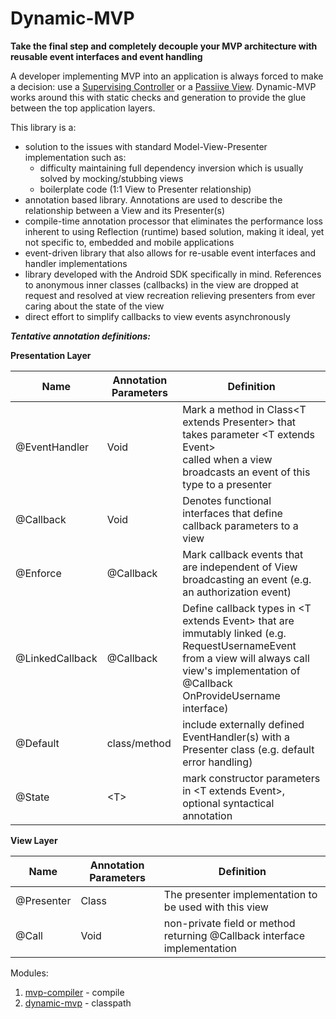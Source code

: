 # Dynamic-MVP
**Take the final step and completely decouple your MVP architecture with reusable event interfaces and event handling**

A developer implementing MVP into an application is always forced to make a decision: use a [Supervising Controller](https://martinfowler.com/eaaDev/SupervisingPresenter.html) or a [Passiive View](https://martinfowler.com/eaaDev/PassiveScreen.html). Dynamic-MVP works around this with static checks and generation to provide the glue between the top application layers.

This library is a:
  * solution to the issues with standard Model-View-Presenter implementation such as: 
      * difficulty maintaining full dependency inversion which is usually solved by mocking/stubbing views
      * boilerplate code (1:1 View to Presenter relationship)
  * annotation based library. Annotations are used to describe the relationship between a View and its Presenter(s)
  * compile-time annotation processor that eliminates the performance loss inherent to using Reflection (runtime) based solution, making it ideal, yet not specific to, embedded and mobile applications
  * event-driven library that also allows for re-usable event interfaces and handler implementations
  * library developed with the Android SDK specifically in mind. References to anonymous inner classes (callbacks) in the view are dropped at request and resolved at view recreation relieving presenters from ever caring about the state of the view
  * direct effort to simplify callbacks to view events asynchronously  


***Tentative annotation definitions:***

__Presentation Layer__

| Name | Annotation Parameters | Definition |
|  --- | --- | ----------------------------- |
| @EventHandler | Void |  Mark a method in Class\<T extends Presenter> that takes parameter \<T extends Event\><br>    called when a view broadcasts an event of this type to a presenter |
| @Callback | Void | Denotes functional interfaces that define callback parameters to a view |
| @Enforce | @Callback | Mark callback events that are independent of View broadcasting an event (e.g. an authorization event)|
| @LinkedCallback | @Callback | Define callback types in \<T extends Event> that are immutably linked (e.g. RequestUsernameEvent from a view will always call view's implementation of @Callback OnProvideUsername interface) |
| @Default | class/method | include externally defined EventHandler(s) with a Presenter class (e.g. default error handling) |
| @State | \<T> | mark constructor parameters in \<T extends Event>, optional syntactical annotation |


__View Layer__

|  Name | Annotation Parameters | Definition |
| ----- | -------- | ------------- |
| @Presenter | Class | The presenter implementation to be used with this view |
| @Call | Void | non-private field or method returning @Callback interface implementation |

Modules:
      
1. [mvp-compiler](https://github.com/prestongarno/mvp-compiler) - compile
2. [dynamic-mvp](https://github.com/prestongarno/Dynamic-MVP) - classpath
